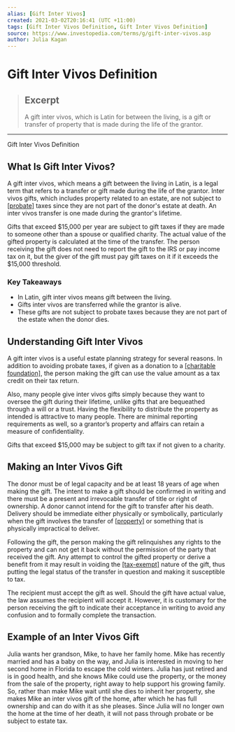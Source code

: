 ```yaml
---
alias: [Gift Inter Vivos]
created: 2021-03-02T20:16:41 (UTC +11:00)
tags: [Gift Inter Vivos Definition, Gift Inter Vivos Definition]
source: https://www.investopedia.com/terms/g/gift-inter-vivos.asp
author: Julia Kagan
---
```


# Gift Inter Vivos Definition

> ## Excerpt
> A gift inter vivos, which is Latin for between the living, is a gift or transfer of property that is made during the life of the grantor.

---

Gift Inter Vivos Definition
## What Is Gift Inter Vivos?

A gift inter vivos, which means a gift between the living in Latin, is a legal term that refers to a transfer or gift made during the life of the grantor. Inter vivos gifts, which includes property related to an estate, are not subject to [[probate]](https://www.investopedia.com/terms/p/probate.asp) taxes since they are not part of the donor's estate at death. An inter vivos transfer is one made during the grantor's lifetime.

Gifts that exceed $15,000 per year are subject to gift taxes if they are made to someone other than a spouse or qualified charity. The actual value of the gifted property is calculated at the time of the transfer. The person receiving the gift does not need to report the gift to the IRS or pay income tax on it, but the giver of the gift must pay gift taxes on it if it exceeds the $15,000 threshold.

### Key Takeaways

-   In Latin, gift inter vivos means gift between the living.
-   Gifts inter vivos are transferred while the grantor is alive.
-   These gifts are not subject to probate taxes because they are not part of the estate when the donor dies.

## Understanding Gift Inter Vivos

A gift inter vivos is a useful estate planning strategy for several reasons. In addition to avoiding probate taxes, if given as a donation to a [[charitable foundation]](https://www.investopedia.com/terms/c/charitabledonation.asp), the person making the gift can use the value amount as a tax credit on their tax return.

Also, many people give inter vivos gifts simply because they want to oversee the gift during their lifetime, unlike gifts that are bequeathed through a will or a trust. Having the flexibility to distribute the property as intended is attractive to many people. There are minimal reporting requirements as well, so a grantor’s property and affairs can retain a measure of confidentiality.

Gifts that exceed $15,000 may be subject to gift tax if not given to a charity.

## Making an Inter Vivos Gift

The donor must be of legal capacity and be at least 18 years of age when making the gift. The intent to make a gift should be confirmed in writing and there must be a present and irrevocable transfer of title or right of ownership. A donor cannot intend for the gift to transfer after his death. Delivery should be immediate either physically or symbolically, particularly when the gift involves the transfer of [[property]](https://www.investopedia.com/terms/p/property.asp) or something that is physically impractical to deliver.

Following the gift, the person making the gift relinquishes any rights to the property and can not get it back without the permission of the party that received the gift. Any attempt to control the gifted property or derive a benefit from it may result in voiding the [[tax-exempt]](https://www.investopedia.com/terms/t/tax_exempt.asp) nature of the gift, thus putting the legal status of the transfer in question and making it susceptible to tax.

The recipient must accept the gift as well. Should the gift have actual value, the law assumes the recipient will accept it. However, it is customary for the person receiving the gift to indicate their acceptance in writing to avoid any confusion and to formally complete the transaction.

## Example of an Inter Vivos Gift

Julia wants her grandson, Mike, to have her family home. Mike has recently married and has a baby on the way, and Julia is interested in moving to her second home in Florida to escape the cold winters. Julia has just retired and is in good health, and she knows Mike could use the property, or the money from the sale of the property, right away to help support his growing family. So, rather than make Mike wait until she dies to inherit her property, she makes Mike an inter vivos gift of the home, after which he has full ownership and can do with it as she pleases. Since Julia will no longer own the home at the time of her death, it will not pass through probate or be subject to estate tax.
